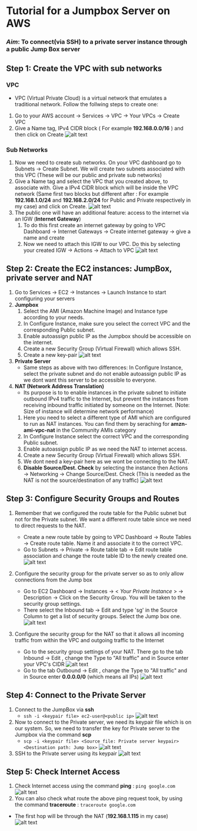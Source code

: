 # Tutorial for a Jumpbox Server on AWS
### *Aim*: To connect(via SSH) to a private server instance through a public Jump Box server

## Step 1: Create the VPC with sub networks
### VPC
* VPC (Virtual Private Cloud) is a virtual network that emulates a traditional network. Follow the follwing steps to create one:
1. Go to your AWS account -> Services -> VPC -> Your VPCs -> Create VPC
2. Give a Name tag, IPv4 CIDR block ( For example **192.168.0.0/16** ) and then click on Create
![alt text](VPC_creation.png)

### Sub Networks
1. Now we need to create sub networks. On your VPC dashboard go to Subnets -> Create Subnet. We will create two subnets associated with this VPC (These will be our public and private sub networks)
2. Give a Name tag and select the VPC that you created above, to associate with. Give a IPv4 CIDR block which will be inside the VPC network (Same first two blocks but different after : For example **192.168.1.0/24** and **192.168.2.0/24** for Public and Private respectively in my case) and click on Create.
![alt text](Public_subnet.png)
3. The public one will have an additional feature: access to the internet via an IGW (**Internet Gateway**)
    1. To do this first create an internet gateway by going to VPC Dashboard -> Internet Gateways -> Create internet gateway -> give a name and create
    2. Now we need to attach this IGW to our VPC. Do this by selecting your created IGW -> Actions -> Attach to VPC
![alt text](Public_subnet_igw.png)

## Step 2: Create the EC2 instances: JumpBox, private server and NAT
1. Go to Services -> EC2 -> Instances -> Launch Instance to start configuring your servers
2. **Jumpbox**
    1. Select the AMI (Amazon Machine Image) and Instance type according to your needs. 
    2. In Configure Instance, make sure you select the correct VPC and the corresponding Public subnet. 
    3. Enable autoassign public IP as the Jumpbox should be accessible on the internet.
    4. Create a new Security Group (Virtual Firewall) which allows SSH.
    5. Create a new key-pair
![alt text](Jumpbox_ec2.png)
3. **Private Server**
    * Same steps as above with two differences: In Configure Instance, select the private subnet and do not enable autoassign public IP as we dont want this server to be accessible to everyone.
4. **NAT (Network Address Translation)**
    * Its purpose is to to enable instances in the private subnet to initiate outbound IPv4 traffic to the Internet, but prevent the instances from receiving inbound traffic initiated by someone on the Internet. (Note: Size of instance will determine network performance)
    1. Here you need to select a different type of AMI which are configured to run as NAT instances. You can find them by seraching for **amzn-ami-vpc-nat** in the Community AMIs category
    2. In Configure Instance select the correct VPC and the corresponding Public subnet.
    3. Enable autoassign public IP as we need the NAT to internet access.
    4. Create a new Security Group (Virtual Firewall) which allows SSH.
    5. We dont need a key-pair here as we wont be connecting to the NAT.
    6. **Disable Source/Dest. Check** by selecting the instance then Actions -> Networking -> Change Source/Dest. Check (This is needed as the NAT is not the source/destination of any traffic)
![alt text](NAT_ec2.png)

## Step 3: Configure Security Groups and Routes
1. Remember that we configured the route table for the Public subnet but not for the Private subnet. We want a different route table since we need to direct requests to the NAT.
    * Create a new route table by going to VPC Dashboard -> Route Tables -> Create route table. Name it and associate it to the correct VPC.
    * Go to Subnets -> Private -> Route table tab -> Edit route table association and change the route table ID to the newly created one.
![alt text](Private_route_table.png)

2. Configure the security group for the private server so as to only allow connections from the Jump box
    * Go to EC2 Dashboard -> Instances -> < *Your Private Instance* > -> Description -> Click on the Security Group. You will be taken to the security group settings.
    * There select the Inbound tab -> Edit and type 'sg' in the Source Column to get a list of security groups. Select the Jump box one.
![alt text](SG_private_server.png)

3. Configure the security group for the NAT so that it allows all incoming traffic from within the VPC and outgoing traffic to the Internet
    * Go to the security group settings of your NAT. There go to the tab Inbound -> Edit , change the Type to "All traffic" and in Source enter your VPC's CIDR
    ![alt text](NAT_SG_inbound.png)
    * Go to the tab Outbound -> Edit , change the Type to "All traffic" and in Source enter **0.0.0.0/0** (which means all IPs)
    ![alt text](NAT_SG_outbound.png)

## Step 4: Connect to the Private Server
1. Connect to the JumpBox via **ssh**
    * `ssh -i <keypair file> ec2-user@<public ip>`
![alt text](SSH_Jumpbox.png)
2. Now to connect to the Private server, we need its keypair file which is on our system. So, we need to transfer the key for Private server to the Jumpbox via the command **scp**
    * `scp -i <keypair file> <Source file: Private server keypair> <Destination path: Jump box>`
![alt text](scp_keypair.png)
3. SSH to the Private server using its keypair
![alt text](SSH_private_server.png)

## Step 5: Check Internet Access
1. Check Internet access using the command **ping** : `ping google.com`
![alt text](ping.png)
2. You can also check what route the above ping request took, by using the command **traceroute** : `traceroute google.com`
* The first hop will be through the NAT (**192.168.1.115** in my case)
![alt text](traceroute.png)
